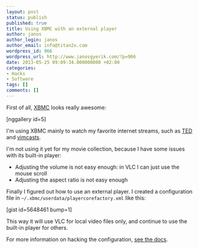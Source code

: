 ```yaml
---
layout: post
status: publish
published: true
title: Using XBMC with an external player
author: janos
author_login: janos
author_email: info@titan2x.com
wordpress_id: 966
wordpress_url: http://www.janosgyerik.com/?p=966
date: 2013-05-25 09:09:34.000000000 +02:00
categories:
- Hacks
- Software
tags: []
comments: []
---
```

First of all, <a href="http://xbmc.org/">XBMC</a> looks really awesome:

[nggallery id=5]

I'm using XBMC mainly to watch my favorite internet streams, such as <a href="http://www.ted.com/">TED</a> and <a href="http://vimcasts.org/">vimcasts</a>.

I'm not using it yet for my movie collection, because I have some issues with its built-in player:
<ul>
	<li>Adjusting the volume is not easy enough: in VLC I can just use the mouse scroll</li>
	<li>Adjusting the aspect ratio is not easy enough</li>
</ul>
Finally I figured out how to use an external player. I created a configuration file in <code>~/.xbmc/userdata/playercorefactory.xml</code> like this:

[gist id=5648461 bump=1]

This way it will use VLC for local video files only, and continue to use the built-in player for others.

For more information on hacking the configuration, <a href="http://wiki.xbmc.org/index.php?title=External_players">see the docs</a>.
